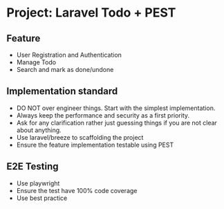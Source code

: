 # Project: Laravel Todo + PEST

## Feature

- User Registration and Authentication
- Manage Todo
- Search and mark as done/undone

## Implementation standard

- DO NOT over engineer things. Start with the simplest implementation.
- Always keep the performance and security as a first priority.
- Ask for any clarification rather just guessing things if you are not clear about anything.
- Use laravel/breeze to scaffolding the project
- Ensure the feature implementation testable using PEST

## E2E Testing

- Use playwright
- Ensure the test have 100% code coverage
- Use best practice